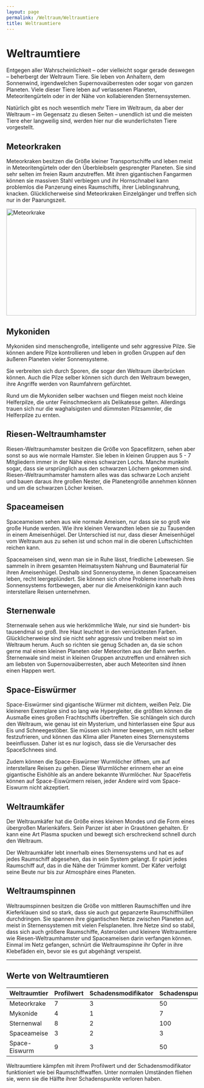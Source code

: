 ```yaml
---
layout: page
permalink: /Weltraum/Weltraumtiere
title: Weltraumtiere
---
```


# Weltraumtiere

Entgegen aller Wahrscheinlichkeit &ndash; oder vielleicht sogar gerade deswegen &ndash; beherbergt der Weltraum Tiere. Sie leben von Anhaltern, dem Sonnenwind, irgendwelchen Supernovaüberresten oder sogar von ganzen Planeten. Viele dieser Tiere leben auf verlassenen Planeten, Meteoritengürteln oder in der Nähe von kollabierenden Sternensystemen.

Natürlich gibt es noch wesentlich mehr Tiere im Weltraum, da aber der Weltraum &ndash; im Gegensatz zu diesen Seiten &ndash; unendlich ist und die meisten Tiere eher langweilig sind, werden hier nur die wunderlichsten Tiere vorgestellt.

## Meteorkraken

Meteorkraken besitzen die Größe kleiner Transportschiffe und leben meist in Meteoritengürteln oder den Überbleibseln gesprengter Planeten. Sie sind sehr selten im freien Raum anzutreffen. Mit ihren gigantischen Fangarmen können sie massiven Stahl verbiegen und ihr Hornschnabel kann problemlos die Panzerung eines Raumschiffs, ihrer Lieblingsnahrung, knacken. Glücklicherweise sind Meteorkraken Einzelgänger und treffen sich nur in der Paarungszeit.

<img alt="Meteorkrake" height="281" src="{{ site.baseurl }}/assets/pics/spacepirates/gallery/sp/nrm/meteorkrake.jpg" width="500"/>

## Mykoniden

Mykoniden sind menschengroße, intelligente und sehr aggressive Pilze. Sie können andere Pilze kontrollieren und leben in großen Gruppen auf den äußeren Planeten vieler Sonnensysteme.

Sie verbreiten sich durch Sporen, die sogar den Weltraum überbrücken können. Auch die Pilze selber können sich durch den Weltraum bewegen, ihre Angriffe werden von Raumfahrern gefürchtet.

Rund um die Mykoniden selber wachsen und fliegen meist noch kleine Helferpilze, die unter Feinschmeckern als Delikatesse gelten. Allerdings trauen sich nur die waghalsigsten und dümmsten Pilzsammler, die Helferpilze zu ernten.

## Riesen-Weltraumhamster

Riesen-Weltraumhamster besitzen die Größe von Spaceflitzern, sehen aber sonst so aus wie normale Hamster. Sie leben in kleinen Gruppen aus 5 - 7 Mitgliedern immer in der Nähe eines schwarzen Lochs. Manche munkeln sogar, dass sie ursprünglich aus den schwarzen Löchern gekommen sind. Riesen-Weltraumhamster hamstern alles was das schwarze Loch anzieht und bauen daraus ihre großen Nester, die Planetengröße annehmen können und um die schwarzen Löcher kreisen.

## Spaceameisen

Spaceameisen sehen aus wie normale Ameisen, nur dass sie so groß wie große Hunde werden. Wie ihre kleinen Verwandten leben sie zu Tausenden in einem Ameisenhügel. Der Unterschied ist nur, dass dieser Ameisenhügel vom Weltraum aus zu sehen ist und schon mal in die oberen Luftschichten reichen kann.

Spaceameisen sind, wenn man sie in Ruhe lässt, friedliche Lebewesen. Sie sammeln in ihrem gesamten Heimatsystem Nahrung und Baumaterial für ihren Ameisenhügel. Deshalb sind Sonnensysteme, in denen Spaceameisen leben, recht leergeplündert. Sie können sich ohne Probleme innerhalb ihres Sonnensystems fortbewegen, aber nur die Ameisenkönigin kann auch interstellare Reisen unternehmen.

## Sternenwale

Sternenwale sehen aus wie herkömmliche Wale, nur sind sie hundert- bis tausendmal so groß. Ihre Haut leuchtet in den verrücktesten Farben. Glücklicherweise sind sie nicht sehr aggressiv und treiben meist so im Weltraum herum. Auch so richten sie genug Schaden an, da sie schon gerne mal einen kleinen Planeten oder Meteoriten aus der Bahn werfen. Sternenwale sind meist in kleinen Gruppen anzutreffen und ernähren sich am liebsten von Supernovaüberresten, aber auch Meteoriten sind ihnen einen Happen wert.

## Space-Eiswürmer

Space-Eiswürmer sind gigantische Würmer mit dichtem, weißen Pelz. Die kleineren Exemplare sind so lang wie Hypergleiter, die größten können die Ausmaße eines großen Frachtschiffs übertreffen. Sie schlängeln sich durch den Weltraum, wie genau ist ein Mysterium, und hinterlassen eine Spur aus Eis und Schneegestöber. Sie müssen sich immer bewegen, um nicht selber festzufrieren, und können das Klima aller Planeten eines Sternensystems beeinflussen. Daher ist es nur logisch, dass sie die Verursacher des SpaceSchnees sind.

Zudem können die Space-Eiswürmer Wurmlöcher öffnen, um auf interstellare Reisen zu gehen. Diese Wurmlöcher erinnern eher an eine gigantische Eishöhle als an andere bekannte Wurmlöcher. Nur SpaceYetis können auf Space-Eiswürmern reisen, jeder Andere wird vom Space-Eiswurm nicht akzeptiert.

## Weltraumkäfer

Der Weltraumkäfer hat die Größe eines kleinen Mondes und die Form eines übergroßen Marienkäfers. Sein Panzer ist aber in Grautönen gehalten. Er kann eine Art Plasma spucken und bewegt sich erschreckend schnell durch den Weltraum.

Der Weltraumkäfer lebt innerhalb eines Sternensystems und hat es auf jedes Raumschiff abgesehen, das in sein System gelangt. Er spürt jedes Raumschiff auf, das in die Nähe der Trümmer kommt. Der Käfer verfolgt seine Beute nur bis zur Atmosphäre eines Planeten.

## Weltraumspinnen

Weltraumspinnen besitzen die Größe von mittleren Raumschiffen und ihre Kieferklauen sind so stark, dass sie auch gut gepanzerte Raumschiffhüllen durchdringen. Sie spannen ihre gigantischen Netze zwischen Planeten auf, meist in Sternensystemen mit vielen Felsplaneten. Ihre Netze sind so stabil, dass sich auch größere Raumschiffe, Asteroiden und kleinere Weltraumtiere wie Riesen-Weltraumhamster und Spaceameisen darin verfangen können. Einmal im Netz gefangen, schnürt die Weltraumspinne ihr Opfer in ihre Klebefäden ein, bevor sie es gut abgehängt verspeist.

***

## Werte von Weltraumtieren

<table>
<thead>
<tr><th>Weltraumtier</th><th>Profilwert</th><th>Schadensmodifikator</th><th>Schadenspunkte</th></tr>
</thead>
<tbody>
<tr><td>Meteorkrake</td><td>7</td><td>3</td><td>50</td></tr>
<tr><td>Mykonide</td><td>4</td><td>1</td><td>7</td></tr>
<tr><td>Sternenwal</td><td>8</td><td>2</td><td>100</td></tr>
<tr><td>Spaceameise</td><td>3</td><td>2</td><td>3</td></tr>
<tr><td>Space-Eiswurm</td><td>9</td><td>3</td><td>50</td></tr>
</tbody>
</table>

Weltraumtiere kämpfen mit ihrem Profilwert und der Schadensmodifikator funktioniert wie bei Raumschiffwaffen. Unter normalen Umständen fliehen sie, wenn sie die Hälfte ihrer Schadenspunkte verloren haben.
